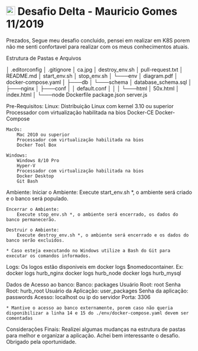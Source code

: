 # <img src="https://avatars1.githubusercontent.com/u/7063040?v=4&s=200.jpg" alt="HU" width="24" /> Desafio Delta - Mauricio Gomes 11/2019

Prezados,
Segue meu desafio concluido, pensei em realizar em K8S porem não me senti confortavel para realizar com os meus conhecimentos atuais.

Estrutura de Pastas e Arquivos

│   .editorconfig 
│   .gitignore 
│   ca.jpg
│   destroy_env.sh
│   pull-request.txt
│   README.md
│   start_env.sh
│   stop_env.sh
│
└───env
    │   diagram.pdf
    │   docker-compose.yaml
    │
    ├───db
    │   └───schema
    │           database_schema.sql
    │
    ├───nginx
    │   ├───conf
    │   │       default.conf
    │   │
    │   └───html
    │           50x.html
    │           index.html
    │
    └───node
            Dockerfile
            package.json
            server.js

Pre-Requisitos:
    Linux:
        Distribuição Linux com kernel 3.10 ou superior
        Processador com virtualização habilitada na bios
        Docker-CE
        Docker-Compose
    
    MacOs:
        Mac 2010 ou superior
        Processador com virtualização habilitada na bios
        Docker Tool Box
    
    Windows:
        Windows 8/10 Pro
        Hyper-V
        Processador com virtualização habilitada na bios
        Docker Desktop
        Git Bash

Ambiente:
    Iniciar o Ambiente:
        Execute start_env.sh *, o ambiente será criado e o banco será populado.

    Encerrar o Ambiente:
        Execute stop_env.sh *, o ambiente será encerrado, os dados do banco permanecerão.
    
    Destruir o Ambiente:
        Execute destroy_env.sh *, o ambiente será encerrado e os dados do banco serão excluidos.

    * Caso esteja executando no Windows utilize a Bash do Git para executar os comandos informados.

Logs:
    Os logos estão disponiveis em docker logs $nomedocontainer.
        Ex:
            docker logs hurb_nginx
            docker logs hurb_node
            docker logs hurb_mysql

Dados de Acesso ao banco:
    Banco: packages
    Usuário Root: root
    Senha Root: hurb_root
    Usuário da Aplicação: user_packages
    Senha da aplicação: passwords
    Acesso: localhost ou ip do servidor
    Porta: 3306
    
    * Mantive o acesso ao banco externamente, porem caso não queria disponibilizar a linha 14 e 15 do ./env/docker-compose.yaml devem ser comentadas

Considerações Finais:
    Realizei algumas mudanças na estrutura de pastas para melhor e organizar a aplicação.
    Achei bem interessante o desafio.
    Obrigado pela oportunidade.

